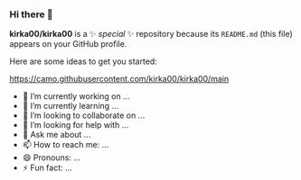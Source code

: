 ### Hi there 👋


**kirka00/kirka00** is a ✨ _special_ ✨ repository because its `README.md` (this file) appears on your GitHub profile.

Here are some ideas to get you started:

https://camo.githubusercontent.com/kirka00/kirka00/main

- 🔭 I’m currently working on ...
- 🌱 I’m currently learning ...
- 👯 I’m looking to collaborate on ...
- 🤔 I’m looking for help with ...
- 💬 Ask me about ...
- 📫 How to reach me: ...
- 😄 Pronouns: ...
- ⚡ Fun fact: ...

